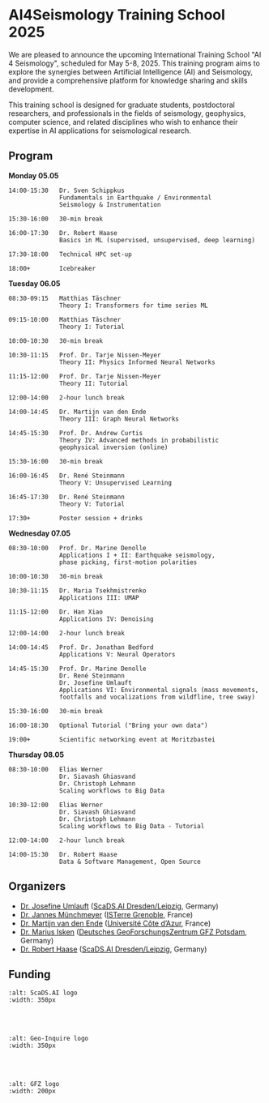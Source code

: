 # AI4Seismology Training School 2025

We are pleased to announce the upcoming International Training School "AI 4 Seismology", scheduled for May 5-8, 2025. This training program aims to explore the synergies between Artificial Intelligence (AI) and Seismology, and provide a comprehensive platform for knowledge sharing and skills development.

This training school is designed for graduate students, postdoctoral researchers, and professionals in the fields of seismology, geophysics, computer science, and related disciplines who wish to enhance their expertise in AI applications for seismological research.

## Program

**Monday 05.05**

```nocode
14:00-15:30   Dr. Sven Schippkus
              Fundamentals in Earthquake / Environmental 
              Seismology & Instrumentation

15:30-16:00   30-min break

16:00-17:30   Dr. Robert Haase
              Basics in ML (supervised, unsupervised, deep learning)

17:30-18:00   Technical HPC set-up

18:00+        Icebreaker
```

**Tuesday 06.05**

```nocode
08:30-09:15   Matthias Täschner
              Theory I: Transformers for time series ML

09:15-10:00   Matthias Täschner
              Theory I: Tutorial

10:00-10:30   30-min break

10:30-11:15   Prof. Dr. Tarje Nissen-Meyer
              Theory II: Physics Informed Neural Networks

11:15-12:00   Prof. Dr. Tarje Nissen-Meyer
              Theory II: Tutorial

12:00-14:00   2-hour lunch break

14:00-14:45   Dr. Martijn van den Ende
              Theory III: Graph Neural Networks

14:45-15:30   Prof. Dr. Andrew Curtis
              Theory IV: Advanced methods in probabilistic
              geophysical inversion (online)

15:30-16:00   30-min break

16:00-16:45   Dr. René Steinmann
              Theory V: Unsupervised Learning

16:45-17:30   Dr. René Steinmann
              Theory V: Tutorial

17:30+        Poster session + drinks
```

**Wednesday 07.05**

```nocode
08:30-10:00   Prof. Dr. Marine Denolle
              Applications I + II: Earthquake seismology,
              phase picking, first-motion polarities

10:00-10:30   30-min break

10:30-11:15   Dr. Maria Tsekhmistrenko
              Applications III: UMAP

11:15-12:00   Dr. Han Xiao
              Applications IV: Denoising

12:00-14:00   2-hour lunch break

14:00-14:45   Prof. Dr. Jonathan Bedford
              Applications V: Neural Operators

14:45-15:30   Prof. Dr. Marine Denolle
              Dr. René Steinmann
              Dr. Josefine Umlauft
              Applications VI: Environmental signals (mass movements, 
              footfalls and vocalizations from wildfline, tree sway)

15:30-16:00   30-min break

16:00-18:30   Optional Tutorial ("Bring your own data")

19:00+        Scientific networking event at Moritzbastei
```

**Thursday 08.05**
```no-code
08:30-10:00   Elias Werner
              Dr. Siavash Ghiasvand
              Dr. Christoph Lehmann
              Scaling workflows to Big Data

10:30-12:00   Elias Werner
              Dr. Siavash Ghiasvand
              Dr. Christoph Lehmann
              Scaling workflows to Big Data - Tutorial

12:00-14:00   2-hour lunch break

14:00-15:30   Dr. Robert Haase
              Data & Software Management, Open Source
```


## Organizers

- [Dr. Josefine Umlauft](https://www.uni-leipzig.de/personenprofil/mitarbeiter/dr-josefine-umlauft) ([ScaDS.AI Dresden/Leipzig](http://scads.ai/), Germany)
- [Dr. Jannes Münchmeyer](https://munchmeyer.de/) ([ISTerre Grenoble](https://www.isterre.fr/english/), France)
- [Dr. Martijn van den Ende](https://martijnvandenende.nl/) ([Université Côte d’Azur](https://univ-cotedazur.eu/), France)
- [Dr. Marius Isken](https://www.gfz.de/en/staff/marius.paul.isken) ([Deutsches GeoForschungsZentrum GFZ Potsdam](https://www.gfz.de/), Germany)
- [Dr. Robert Haase](https://haesleinhuepf.github.io/) ([ScaDS.AI Dresden/Leipzig](http://scads.ai/), Germany)

## Funding

```{image} scads_logo2.png
:alt: ScaDS.AI logo
:width: 350px
```
<br />
<br />

```{image} geoinquire_logo.jpg
:alt: Geo-Inquire logo
:width: 350px
```
<br />
<br />

```{image} gfz_logo.jpg
:alt: GFZ logo
:width: 200px
```

